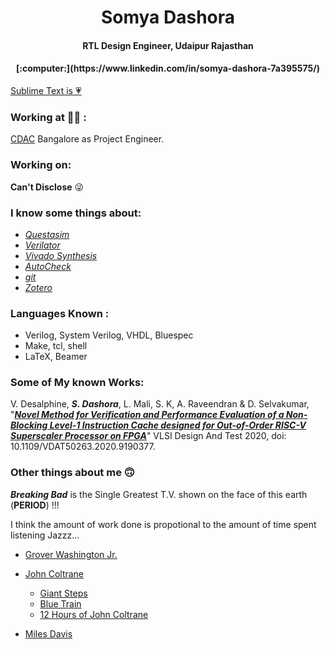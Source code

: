 
<h1 align='center'> Somya Dashora </h1>
<h4 align='center'> RTL Design Engineer,  Udaipur Rajasthan </h4>
<h4 align='center'> [:computer:](https://www.linkedin.com/in/somya-dashora-7a395575/) </h4>



[Sublime Text is :heartpulse:](https://www.sublimetext.com/)

### Working at :office_worker: :

[CDAC](https://www.cdac.in/) Bangalore as Project Engineer.

### Working on:

**Can't Disclose** :stuck_out_tongue_winking_eye:


### I know some things about:
* _[Questasim](https://www.mentor.com/products/fv/questa/)_
* _[Verilator](https://www.veripool.org/wiki/verilatorVerilator)_
* _[Vivado Synthesis](https://www.xilinx.com/products/design-tools/vivado.html)_
* _[AutoCheck](https://www.mentor.com/products/fv/questa-autocheck)_
* _[git](https://git-scm.com/)_
* _[Zotero](https://www.zotero.org/)_

### Languages Known :

* Verilog, System Verilog, VHDL, Bluespec
* Make, tcl, shell
* LaTeX, Beamer


### Some of My known Works:

V. Desalphine, _**S. Dashora**_, L. Mali, S. K, A. Raveendran & D. Selvakumar,
"[**_Novel Method for Verification and Performance Evaluation of
a Non-Blocking Level-1 Instruction Cache designed for Out-of-Order
RISC-V Superscaler Processor on FPGA_**](https://ieeexplore.ieee.org/document/9190377)" VLSI Design And Test 2020,
doi: 10.1109/VDAT50263.2020.9190377.


### Other things about me :upside_down_face:

**_Breaking Bad_** is the Single Greatest T.V. shown on the face of this earth (**PERIOD**) !!!

I think the amount of work done is propotional to the amount of time spent listening Jazzz...

* [Grover Washington Jr.](https://www.youtube.com/watch?v=RTEuTJU01QA&list=PLRcVhl4cKJmoUtjUgZybn4lVMOTZ21TPg&index=1)

* [John Coltrane](https://www.youtube.com/watch?v=UlFNy9iWrpE&list=PLRcVhl4cKJmoUtjUgZybn4lVMOTZ21TPg&index=2)
     * [Giant Steps](https://www.youtube.com/watch?v=xy_fxxj1mMY&list=PLRcVhl4cKJmoUtjUgZybn4lVMOTZ21TPg&index=5)
	 * [Blue Train](https://www.youtube.com/watch?v=fEqrnR7_yT8&list=PLRcVhl4cKJmoUtjUgZybn4lVMOTZ21TPg&index=6)
	 * [12 Hours of John Coltrane](https://www.youtube.com/watch?v=TuogFx7ADRs&list=PLRcVhl4cKJmoUtjUgZybn4lVMOTZ21TPg&index=77)

* [Miles Davis](https://www.youtube.com/watch?v=lKoybkBF9Ik&list=PLRcVhl4cKJmoUtjUgZybn4lVMOTZ21TPg&index=22)

<!--
**somyadashora/somyadashora** is a ✨ _special_ ✨ repository because its `README.md` (this file) appears on your GitHub profile.

Here are some ideas to get you started:

- 🔭 I’m currently working on ...
- 🌱 I’m currently learning ...
- 👯 I’m looking to collaborate on ...
- 🤔 I’m looking for help with ...
- 💬 Ask me about ...
- 📫 How to reach me: ...
- 😄 Pronouns: ...
- ⚡ Fun fact: ...
-->
